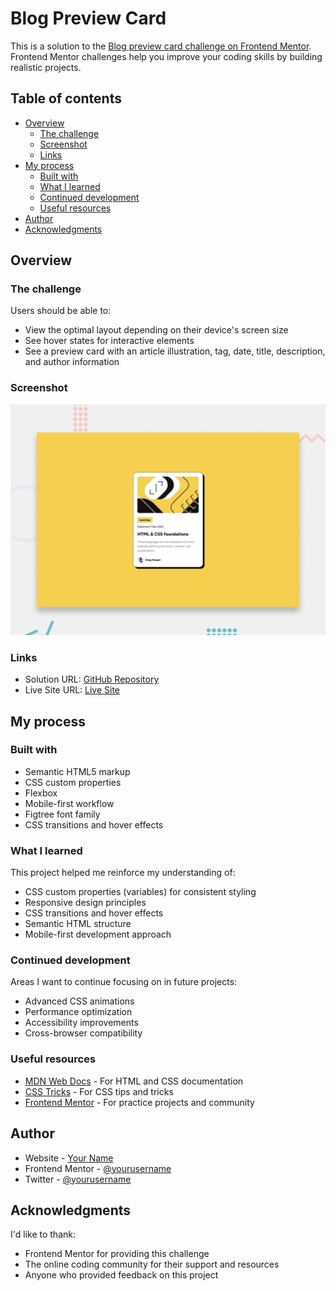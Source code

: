 # Blog Preview Card

This is a solution to the [Blog preview card challenge on Frontend Mentor](https://www.frontendmentor.io/challenges/blog-preview-card-ckPaj01IcS). Frontend Mentor challenges help you improve your coding skills by building realistic projects.

## Table of contents

- [Overview](#overview)
  - [The challenge](#the-challenge)
  - [Screenshot](#screenshot)
  - [Links](#links)
- [My process](#my-process)
  - [Built with](#built-with)
  - [What I learned](#what-i-learned)
  - [Continued development](#continued-development)
  - [Useful resources](#useful-resources)
- [Author](#author)
- [Acknowledgments](#acknowledgments)

## Overview
### The challenge

Users should be able to:

- View the optimal layout depending on their device's screen size
- See hover states for interactive elements
- See a preview card with an article illustration, tag, date, title, description, and author information

### Screenshot

![Desktop Preview](./preview.jpg)

### Links

- Solution URL: [GitHub Repository](https://github.com/yourusername/blog-preview-card)
- Live Site URL: [Live Site](https://yourusername.github.io/blog-preview-card)

## My process

### Built with

- Semantic HTML5 markup
- CSS custom properties
- Flexbox
- Mobile-first workflow
- Figtree font family
- CSS transitions and hover effects

### What I learned

This project helped me reinforce my understanding of:

- CSS custom properties (variables) for consistent styling
- Responsive design principles
- CSS transitions and hover effects
- Semantic HTML structure
- Mobile-first development approach

### Continued development

Areas I want to continue focusing on in future projects:

- Advanced CSS animations
- Performance optimization
- Accessibility improvements
- Cross-browser compatibility

### Useful resources

- [MDN Web Docs](https://developer.mozilla.org/) - For HTML and CSS documentation
- [CSS Tricks](https://css-tricks.com/) - For CSS tips and tricks
- [Frontend Mentor](https://www.frontendmentor.io) - For practice projects and community

## Author

- Website - [Your Name](https://www.yourwebsite.com)
- Frontend Mentor - [@yourusername](https://www.frontendmentor.io/profile/yourusername)
- Twitter - [@yourusername](https://www.twitter.com/yourusername)

## Acknowledgments

I'd like to thank:
- Frontend Mentor for providing this challenge
- The online coding community for their support and resources
- Anyone who provided feedback on this project
